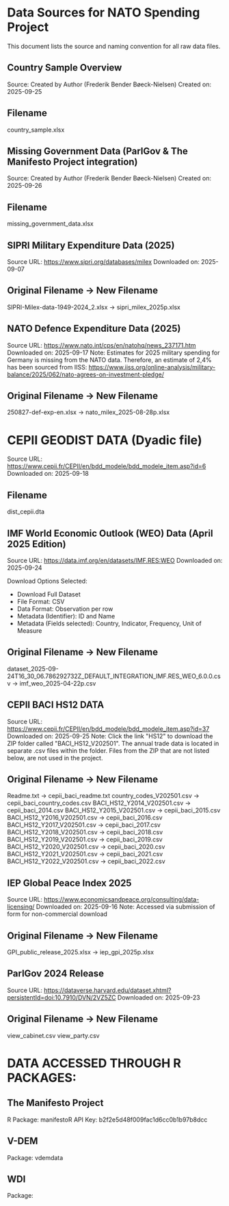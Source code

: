 # Data Sources for NATO Spending Project

This document lists the source and naming convention for all raw data files.


## Country Sample Overview
Source: Created by Author (Frederik Bender Bøeck-Nielsen)
Created on: 2025-09-25

Filename
------------------------------------
country_sample.xlsx


## Missing Government Data (ParlGov & The Manifesto Project integration)
Source: Created by Author (Frederik Bender Bøeck-Nielsen)
Created on: 2025-09-26

Filename
------------------------------------
missing_government_data.xlsx


## SIPRI Military Expenditure Data (2025)
Source URL: https://www.sipri.org/databases/milex
Downloaded on: 2025-09-07

Original Filename -> New Filename
------------------------------------
SIPRI-Milex-data-1949-2024_2.xlsx -> sipri_milex_2025p.xlsx


## NATO Defence Expenditure Data (2025)
Source URL: https://www.nato.int/cps/en/natohq/news_237171.htm
Downloaded on: 2025-09-17
Note: Estimates for 2025 military spending for Germany is missing from the NATO data. Therefore, an estimate of 2,4% has been sourced from IISS: https://www.iiss.org/online-analysis/military-balance/2025/062/nato-agrees-on-investment-pledge/

Original Filename -> New Filename
------------------------------------
250827-def-exp-en.xlsx -> nato_milex_2025-08-28p.xlsx


# CEPII GEODIST DATA (Dyadic file)
Source URL: https://www.cepii.fr/CEPII/en/bdd_modele/bdd_modele_item.asp?id=6
Downloaded on: 2025-09-18

Filename
------------------------------------
dist_cepii.dta


## IMF World Economic Outlook (WEO) Data (April 2025 Edition)
Source URL: https://data.imf.org/en/datasets/IMF.RES:WEO
Downloaded on: 2025-09-24

Download Options Selected:
- Download Full Dataset
- File Format: CSV
- Data Format: Observation per row
- Metadata (Identifier): ID and Name
- Metadata (Fields selected): Country, Indicator, Frequency, Unit of Measure

Original Filename -> New Filename
------------------------------------
dataset_2025-09-24T16_30_06.786292732Z_DEFAULT_INTEGRATION_IMF.RES_WEO_6.0.0.csv -> imf_weo_2025-04-22p.csv


## CEPII BACI HS12 DATA
Source URL: https://www.cepii.fr/CEPII/en/bdd_modele/bdd_modele_item.asp?id=37
Downloaded on: 2025-09-25
Note: Click the link "HS12" to download the ZIP folder called "BACI_HS12_V202501". The annual trade data is located in separate .csv files within the folder. Files from the ZIP that are not listed below, are not used in the project.

Original Filename -> New Filename
------------------------------------
Readme.txt -> cepii_baci_readme.txt
country_codes_V202501.csv -> cepii_baci_country_codes.csv
BACI_HS12_Y2014_V202501.csv -> cepii_baci_2014.csv
BACI_HS12_Y2015_V202501.csv -> cepii_baci_2015.csv
BACI_HS12_Y2016_V202501.csv -> cepii_baci_2016.csv
BACI_HS12_Y2017_V202501.csv -> cepii_baci_2017.csv
BACI_HS12_Y2018_V202501.csv -> cepii_baci_2018.csv
BACI_HS12_Y2019_V202501.csv -> cepii_baci_2019.csv
BACI_HS12_Y2020_V202501.csv -> cepii_baci_2020.csv
BACI_HS12_Y2021_V202501.csv -> cepii_baci_2021.csv
BACI_HS12_Y2022_V202501.csv -> cepii_baci_2022.csv


## IEP Global Peace Index 2025
Source URL: https://www.economicsandpeace.org/consulting/data-licensing/
Downloaded on: 2025-09-16
Note: Accessed via submission of form for non-commercial download

Original Filename -> New Filename
------------------------------------
GPI_public_release_2025.xlsx -> iep_gpi_2025p.xlsx


## ParlGov 2024 Release
Source URL: https://dataverse.harvard.edu/dataset.xhtml?persistentId=doi:10.7910/DVN/2VZ5ZC
Downloaded on: 2025-09-23

Original Filename -> New Filename
------------------------------------
view_cabinet.csv
view_party.csv


# DATA ACCESSED THROUGH R PACKAGES:


## The Manifesto Project
R Package: manifestoR
API Key: b2f2e5d48f009fac1d6cc0b1b97b8dcc


## V-DEM
Package: vdemdata


## WDI
Package: 